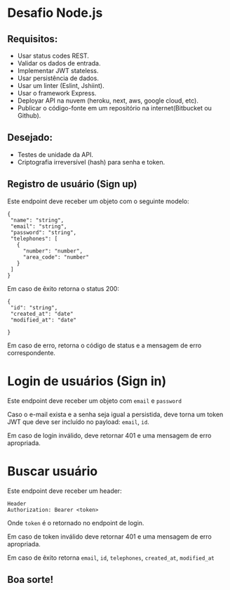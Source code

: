 # Desafio Node.js


## Requisitos:

- Usar status codes REST.
- Validar os dados de entrada.
- Implementar JWT stateless.
- Usar persistência de dados.
- Usar um linter (Eslint, Jshiint).
- Usar o framework Express.
- Deployar API na nuvem (heroku, next, aws, google cloud, etc).
- Publicar o código-fonte em um repositório na internet(Bitbucket ou Github).

## Desejado:
 - Testes de unidade da API.
 - Criptografia irreversível (hash) para senha e token.


## Registro de usuário (Sign up)

Este endpoint deve receber um objeto com o seguinte modelo:

```
{
 "name": "string",
 "email": "string",
 "password": "string",
 "telephones": [
   {
     "number": "number",
     "area_code": "number"
   }
 ]
}
```

Em caso de êxito retorna o status 200:

```
{
 "id": "string",
 "created_at": "date"
 "modified_at": "date"
 
}
```

Em caso de erro, retorna o código de status e a mensagem de erro correspondente.

# Login de usuários (Sign in)

Este endpoint deve receber um objeto com `email` e `password`

Caso o e-mail exista e a senha seja igual a persistida, deve torna um token JWT que deve ser incluído no payload: `email`, `id`.

Em caso de login inválido, deve retornar 401 e uma mensagem de erro apropriada.


# Buscar usuário

Este endpoint deve receber um header:

```
Header
Authorization: Bearer <token>
```

Onde `token` é o retornado no endpoint de login.

Em caso de token inválido deve retornar 401 e uma mensagem de erro apropriada.

Em caso de êxito retorna `email`, `id`, `telephones`, `created_at`, `modified_at`



## Boa sorte!
